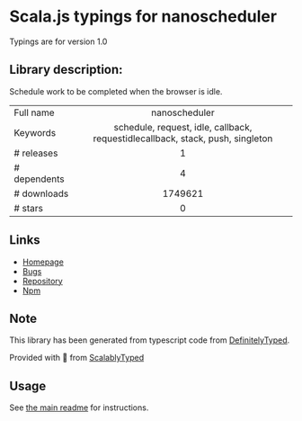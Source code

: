 
# Scala.js typings for nanoscheduler

Typings are for version 1.0

## Library description:
Schedule work to be completed when the browser is idle.

|                    |                 |
| ------------------ | :-------------: |
| Full name          | nanoscheduler |
| Keywords           | schedule, request, idle, callback, requestidlecallback, stack, push, singleton |
| # releases         | 1 |
| # dependents       | 4 |
| # downloads        | 1749621 |
| # stars            | 0 |

## Links
- [Homepage](https://github.com/choojs/nanoscheduler#readme)
- [Bugs](https://github.com/choojs/nanoscheduler/issues)
- [Repository](https://github.com/choojs/nanoscheduler)
- [Npm](https://www.npmjs.com/package/nanoscheduler)
    


## Note
This library has been generated from typescript code from [DefinitelyTyped](https://definitelytyped.org).

Provided with :purple_heart: from [ScalablyTyped](https://github.com/oyvindberg/ScalablyTyped)

## Usage
See [the main readme](../../readme.md) for instructions.


